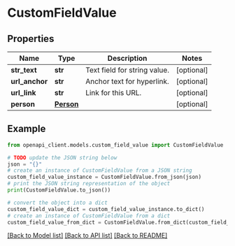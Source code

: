 # CustomFieldValue


## Properties

Name | Type | Description | Notes
------------ | ------------- | ------------- | -------------
**str_text** | **str** | Text field for string value. | [optional] 
**url_anchor** | **str** | Anchor text for hyperlink. | [optional] 
**url_link** | **str** | Link for this URL. | [optional] 
**person** | [**Person**](Person.md) |  | [optional] 

## Example

```python
from openapi_client.models.custom_field_value import CustomFieldValue

# TODO update the JSON string below
json = "{}"
# create an instance of CustomFieldValue from a JSON string
custom_field_value_instance = CustomFieldValue.from_json(json)
# print the JSON string representation of the object
print(CustomFieldValue.to_json())

# convert the object into a dict
custom_field_value_dict = custom_field_value_instance.to_dict()
# create an instance of CustomFieldValue from a dict
custom_field_value_from_dict = CustomFieldValue.from_dict(custom_field_value_dict)
```
[[Back to Model list]](../README.md#documentation-for-models) [[Back to API list]](../README.md#documentation-for-api-endpoints) [[Back to README]](../README.md)


